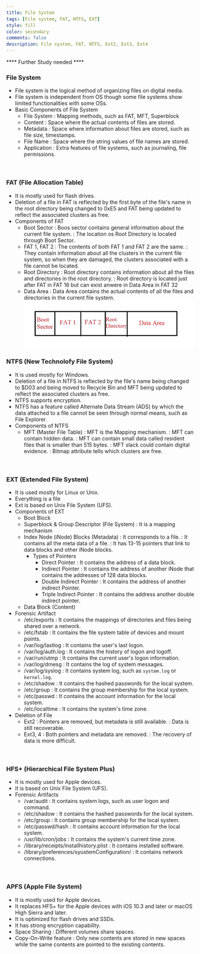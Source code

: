 ```yaml
---
title: File System
tags: [File system, FAT, NTFS, EXT]
style: fill
color: secondary
comments: false
description: File system, FAT, NTFS, Ext2, Ext3, Ext4
---
```

**** Further Study needed ****

### File System
  * File system is the logical method of organizing files on digital media.
  * File system is independent from OS though some file systems show limited functionalities with some OSs.
  * Basic Components of File System
    * File System
      : Mapping methods, such as FAT, MFT, Superblock
    * Content
      : Space where the actual contents of files are stored.
    * Metadata
      : Space where information about files are stored, such as file size, timestamps.
    * File Name
      : Space where the string values of file names are stored.
    * Application
      : Extra features of file systems, such as journaling, file permissions.<br><br><br>

### FAT (File Allocation Table)
  * It is mostly used for flash drives.
  * Deletion of a file in FAT is reflected by the first byte of the file's name in the root directory being changed to 0xE5 and FAT being updated to reflect the associated clusters as free.
  * Components of FAT
    * Boot Sector
      : Boos sector contains general information about the current file system.
      : The location os Root Directory is located through Boot Sector.
    * FAT 1, FAT 2
      : The contents of both FAT 1 and FAT 2 are the same.
      : They contain information about all the clusters in the current file system, so when they are damaged, the clusters associated with a file cannot be located.
    * Root Directory
      : Root directory contains information about all the files and directories in the root directory.
      : Root directory is located just after FAT in FAT 16 but can exist anwere in Data Area in FAT 32
    * Data Area
      : Data Area contains the actual contents of all the files and directories in the current file system.
  ![](/imgs/FileSystem_Picture1.jpg)

### NTFS (New Technolofy File System)
  * It is used mostly for Windows.
  * Deletion of a file in NTFS is reflected by the file's name being changed to $D03 and being moved to Recycle Bin and MFT being updated to reflect the associated clusters as free.
  * NTFS supports encryption.
  * NTFS has a feature called Alternate Data Stream (ADS) by which the data attached to a file cannot be seen through normal means, such as File Explorer.
  * Components of NTFS
    * MFT (Master File Table)
      : MFT is the Mapping mechanism.
      : MFT can contain hidden data.
      : MFT can contain small data called resident files that is smaller than 515 bytes.
      : MFT slack could contain digital evidence.
      : Bitmap attribute tells which clusters are free.<br><br><br>

### EXT (Extended File System)
  * It is used mostly for Linux or Unix.
  * Everything is a file
  * Ext is based on Unix File System (UFS).
  * Components of EXT
    * Boot Block
    * Superblock & Group Descriptor (File System)
      : It is a mapping mechanism
    * Index Node (iNode) Blocks (Metadata)
      : It corresponds to a file.
      : It contains all the meta data of a file.
      : It has 13-15 pointers that link to data blocks and other iNode blocks.
      * Types of Pointers
        * Direct Pointer
          : It contains the address of a data block.
        * Indirect Pointer
          : It contains the address of another iNode that contains the addresses of 128 data blocks.
        * Double Indirect Pointer
          : It contains the address of another indirect Pointer.
        * Triple Indirect Pointer
          : It contains the address another double indirect pointer. 
    * Data Block (Content)
  * Forensic Artifact
    * /etc/exports
      : It contains the mappings of directories and files being shared over a network.
    * /etc/fstab 
      : It contains the file system table of devices and mount points.
    * /var/log/lastlog
      : It contains the user's last logon.
    * /var/log/auth.log
      : It contains the history of logon and logoff.
    * /var/run/utmp
      : It contains the current user's logon information.
    * /var/log/dmesg
      : It contains the log of system messages.
    * /var/log/syslog
      : It contains system log, such as `system.log` or `kernel.log`.
    * /etc/shadow
      : It contains the hashed passwords for the local system.
    * /etc/group
      : It contains the group membership for the local system.
    * /etc/passwd
      : It contains the account information for the local system.
    * /etc/localtime
      : It contains the system's time zone.
  * Deletion of File
    * Ext2
      : Pointers are removed, but metadata is still available.
      : Data is still recoverable.
    * Ext3, 4
      : Both pointers and metadata are removed.
      : The recovery of data is more difficult.<br><br><br>

### HFS+ (Hierarchical File System Plus)
  * It is mostly used for Apple devices.
  * It is based on Unix File System (UFS).
  * Forensic Artifacts
    * /var/audit
      : It contains system logs, such as user logon and command.
    * /etc/shadow
      : It contains the hashed passwords for the local system.
    * /etc/group
      : It contains group membership for the local system.
    * /etc/passwd/hash
      : It contains account information for the local system.
    * /usr/lib/cron/jobs
      : It contains the system's current time zone.
    * /library/receipts/installhistory.plist
      : It contains installed software.
    * /library/preferences/syustemConfiguration/
      : It contains network connections.<br><br><br>

### APFS (Apple File System)
  * It is mostly used for Apple devices.
  * It replaces HFS+ for the Apple devices with iOS 10.3 and later or macOS High Sierra and later.
  * It is optimized for flash drives and SSDs.
  * It has strong encryption capability.
  * Space Sharing
    : Different volumes share spaces.
  * Copy-On-Write feature
    : Only new contents are stored in new spaces while the same contents are pointed to the existing contents.